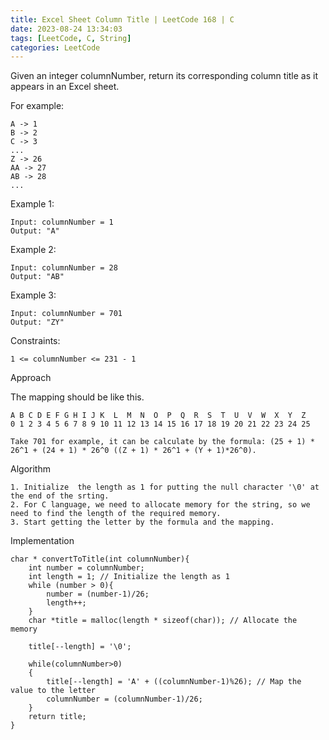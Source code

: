 ```yaml
---
title: Excel Sheet Column Title | LeetCode 168 | C
date: 2023-08-24 13:34:03
tags: [LeetCode, C, String]
categories: LeetCode
---
```


Given an integer columnNumber, return its corresponding column title as it appears in an Excel sheet.

For example:

```
A -> 1
B -> 2
C -> 3
...
Z -> 26
AA -> 27
AB -> 28 
...
```

Example 1:
```
Input: columnNumber = 1
Output: "A"
```
Example 2:
```
Input: columnNumber = 28
Output: "AB"
```
Example 3:
```
Input: columnNumber = 701
Output: "ZY"
```

Constraints:

```
1 <= columnNumber <= 231 - 1
```

Approach

The mapping should be like this.
```
A B C D E F G H I J K  L  M  N  O  P  Q  R  S  T  U  V  W  X  Y  Z
0 1 2 3 4 5 6 7 8 9 10 11 12 13 14 15 16 17 18 19 20 21 22 23 24 25
```

```
Take 701 for example, it can be calculate by the formula: (25 + 1) * 26^1 + (24 + 1) * 26^0 ((Z + 1) * 26^1 + (Y + 1)*26^0).
```

Algorithm

```
1. Initialize  the length as 1 for putting the null character '\0' at the end of the srting.
2. For C language, we need to allocate memory for the string, so we need to find the length of the required memory.
3. Start getting the letter by the formula and the mapping.
```

Implementation

```
char * convertToTitle(int columnNumber){
    int number = columnNumber;
    int length = 1; // Initialize the length as 1
    while (number > 0){
        number = (number-1)/26;
        length++;
    }
    char *title = malloc(length * sizeof(char)); // Allocate the memory

    title[--length] = '\0';
    
    while(columnNumber>0)
    {
        title[--length] = 'A' + ((columnNumber-1)%26); // Map the value to the letter
        columnNumber = (columnNumber-1)/26;
    }
    return title;
}
```